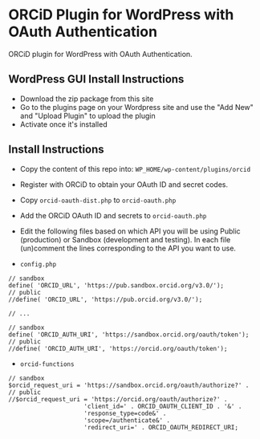 # ORCiD Plugin for WordPress with OAuth Authentication

ORCiD plugin for WordPress with OAuth Authentication.

## WordPress GUI Install Instructions
- Download the zip package from this site
- Go to the plugins page on your Wordpress site and use the "Add New" and "Upload Plugin" to upload the plugin
- Activate once it's installed

## Install Instructions

- Copy the content of this repo into: `WP_HOME/wp-content/plugins/orcid`

- Register with ORCiD to obtain your OAuth ID and secret codes.

- Copy `orcid-oauth-dist.php` to `orcid-oauth.php`

- Add the ORCiD OAuth ID and secrets to `orcid-oauth.php`

- Edit the following files based on which API you will be using Public (production) or Sandbox (development and testing).
  In each file (un)comment the lines corresponding to the API you want to use. 

- `config.php`
```
// sandbox
define( 'ORCID_URL', 'https://pub.sandbox.orcid.org/v3.0/');
// public
//define( 'ORCID_URL', 'https://pub.orcid.org/v3.0/');

// ...

// sandbox
define( 'ORCID_AUTH_URI', 'https://sandbox.orcid.org/oauth/token');
// public
//define( 'ORCID_AUTH_URI', 'https://orcid.org/oauth/token');
```
    
- `orcid-functions`
```
// sandbox
$orcid_request_uri = 'https://sandbox.orcid.org/oauth/authorize?' .
// public
//$orcid_request_uri = 'https://orcid.org/oauth/authorize?' .
                     'client_id=' . ORCID_OAUTH_CLIENT_ID . '&' .
                     'response_type=code&' .
                     'scope=/authenticate&' .
                     'redirect_uri=' . ORCID_OAUTH_REDIRECT_URI;
```
